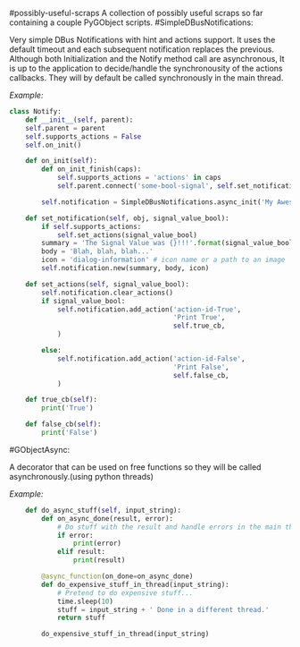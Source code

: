 #possibly-useful-scraps
A collection of possibly useful scraps so far containing a couple PyGObject scripts.
#SimpleDBusNotifications:

Very simple DBus Notifications with hint and actions support.
It uses the default timeout and each subsequent
notification replaces the previous.
Although both Initialization and the Notify method call are asynchronous,
It is up to the application to decide/handle the synchronousity
of the actions callbacks. They will by default be called synchronously
in the main thread.

<i>Example:</i>
```python
class Notify:
    def __init__(self, parent):
    self.parent = parent
    self.supports_actions = False
    self.on_init()

    def on_init(self):
        def on_init_finish(caps):
            self.supports_actions = 'actions' in caps
            self.parent.connect('some-bool-signal', self.set_notification)

        self.notification = SimpleDBusNotifications.async_init('My Awesome App', on_init_finish)

    def set_notification(self, obj, signal_value_bool):
        if self.supports_actions:
            self.set_actions(signal_value_bool)
        summary = 'The Signal Value was {}!!!'.format(signal_value_bool) 
        body = 'Blah, blah, blah...'
        icon = 'dialog-information' # icon name or a path to an image
        self.notification.new(summary, body, icon)

    def set_actions(self, signal_value_bool):
        self.notification.clear_actions()
        if signal_value_bool:
            self.notification.add_action('action-id-True', 
                                         'Print True',
                                         self.true_cb,
            )

        else:
            self.notification.add_action('action-id-False',
                                         'Print False',
                                         self.false_cb,
            )

    def true_cb(self):
        print('True')

    def false_cb(self):
        print('False')
```
#GObjectAsync:

A decorator that can be used on free functions so they will be called asynchronously.(using python threads)

<i>Example:</i>

```python
    def do_async_stuff(self, input_string):
        def on_async_done(result, error):
            # Do stuff with the result and handle errors in the main thread.
            if error:
                print(error)
            elif result:
                print(result)

        @async_function(on_done=on_async_done)
        def do_expensive_stuff_in_thread(input_string):
            # Pretend to do expensive stuff...
            time.sleep(10)
            stuff = input_string + ' Done in a different thread.'
            return stuff

        do_expensive_stuff_in_thread(input_string)
```
